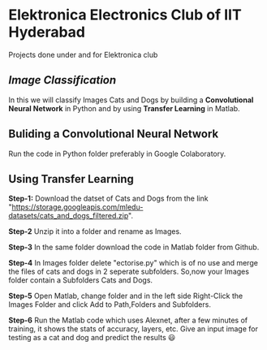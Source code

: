 # Elektronica Electronics Club of IIT Hyderabad
Projects done under and for Elektronica club

## **_Image Classification_**
In this we will classify Images Cats and Dogs by building a **Convolutional Neural Network** in Python and by using **Transfer Learning** in Matlab.

## Buliding a Convolutional Neural Network
Run the code in Python folder preferably in Google Colaboratory.

## Using Transfer Learning
**Step-1:** Download the datset of Cats and Dogs from the link "https://storage.googleapis.com/mledu-datasets/cats_and_dogs_filtered.zip".

**Step-2** Unzip it into a folder and rename as Images.

**Step-3** In the same folder download the code in Matlab folder from Github.

**Step-4** In Images folder delete "ectorise.py" which is of no use and merge the files of cats and dogs in 2 seperate subfolders. So,now your Images folder contain a Subfolders Cats and Dogs.

**Step-5** Open Matlab, change folder and in the left side Right-Click the Images Folder and click Add to Path,Folders and Subfolders.

**Step-6** Run the Matlab code which uses Alexnet, after a few minutes of training, it shows the stats of accuracy, layers, etc. Give an input image for testing as a cat and dog and predict the results :smiley:
